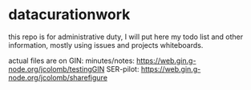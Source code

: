 # datacurationwork

this repo is for administrative duty, I will put here my todo list and other information, mostly using issues and projects whiteboards.

actual files are on GIN: 
minutes/notes: https://web.gin.g-node.org/jcolomb/testingGIN
SER-pilot: https://web.gin.g-node.org/jcolomb/sharefigure
